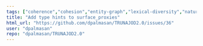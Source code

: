 ```yaml
---
tags: ["coherence","cohesion","entity-graph","lexical-diversity","natural-language-processing","readability-metrics","semantic-measurements","spacy","spacy-extensions","text-analysis","text-mining","text-processing","ttr","type-token-ratio"]
title: "Add type hints to surface_proxies"
html_url: "https://github.com/dpalmasan/TRUNAJOD2.0/issues/36"
user: "dpalmasan"
repo: "dpalmasan/TRUNAJOD2.0"
---
```


